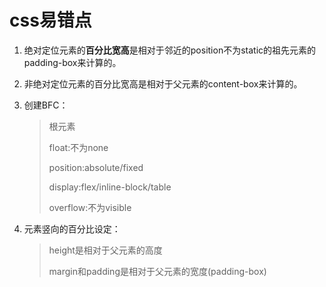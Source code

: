 # css易错点

1. 绝对定位元素的**百分比宽高**是相对于邻近的position不为static的祖先元素的padding-box来计算的。

2. 非绝对定位元素的百分比宽高是相对于父元素的content-box来计算的。

3. 创建BFC：

   > 根元素
   >
   > float:不为none
   >
   > position:absolute/fixed
   >
   > display:flex/inline-block/table
   >
   > overflow:不为visible

4. 元素竖向的百分比设定：

   > height是相对于父元素的高度
   >
   > margin和padding是相对于父元素的宽度(padding-box)
                   
